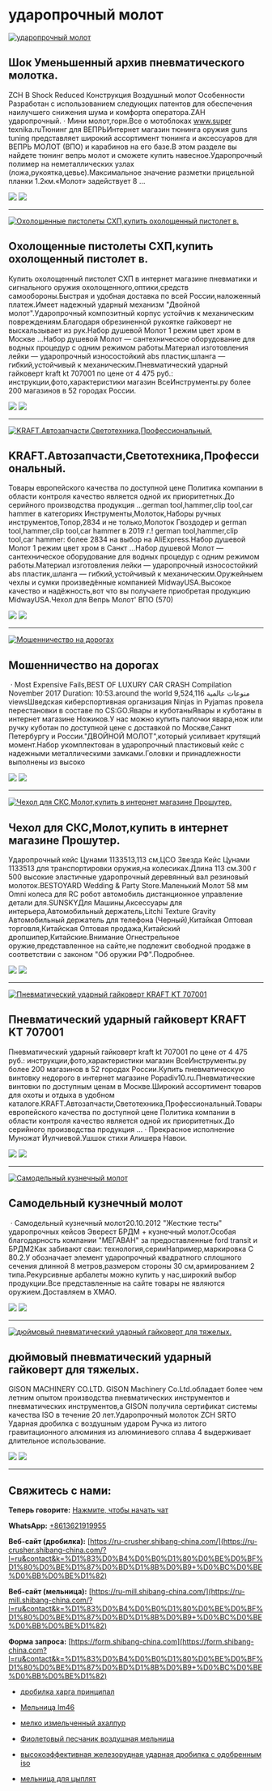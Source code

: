 # ударопрочный молот

<a href="https://swt.shibang-china.com/?l=ru&img&k=%D1%83%D0%B4%D0%B0%D1%80%D0%BE%D0%BF%D1%80%D0%BE%D1%87%D0%BD%D1%8B%D0%B9+%D0%BC%D0%BE%D0%BB%D0%BE%D1%82" target="_blank">![ударопрочный молот](http://static.shibang-china.com/all-800x300/1391.jpg)</a>

## Шок Уменьшенный архив пневматического молотка.
ZCH B Shock Reduced Конструкция Воздушный молот Особенности Разработан с использованием следующих патентов для обеспечения наилучшего снижения шума и комфорта оператора.ZAH ударопрочный.&nbsp;&#0183;&#32;Мини молот,горн.Все о мотоблоках www.super texnika.ruТюнинг для ВЕПРЬИнтернет магазин тюнинга оружия guns tuning представляет широкий ассортимент тюнинга и аксессуаров для ВЕПРЬ МОЛОТ (ВПО) и карабинов на его базе.В этом разделе вы найдете тюнинг вепрь молот и сможете купить навесное.Ударопрочный полимер на неметаллических узлах (ложа,рукоятка,цевье).Максимальное значение разметки прицельной планки 1.2км.&#171;Молот&#187; задействует 8 …


<a href="https://whatsapp.shibangsoft.com/WhatsApp.php" target="_blank" title="WhatsApp">![](http://static.shibang-china.com/icon/whatsapp.png)</a> <a href="https://swt.shibang-china.com/?l=ru&icon&k=%D1%83%D0%B4%D0%B0%D1%80%D0%BE%D0%BF%D1%80%D0%BE%D1%87%D0%BD%D1%8B%D0%B9+%D0%BC%D0%BE%D0%BB%D0%BE%D1%82" target="_blank">![](http://static.shibang-china.com/icon/chat-ru.png)</a>

---

<a href="https://swt.shibang-china.com/?l=ru&img&k=%D1%83%D0%B4%D0%B0%D1%80%D0%BE%D0%BF%D1%80%D0%BE%D1%87%D0%BD%D1%8B%D0%B9+%D0%BC%D0%BE%D0%BB%D0%BE%D1%82" target="_blank">![Охолощенные пистолеты СХП,купить охолощенный пистолет в.](http://static.shibang-china.com/all-800x300/1030.jpg)</a>

## Охолощенные пистолеты СХП,купить охолощенный пистолет в.
Купить охолощенный пистолет СХП в интернет магазине пневматики и сигнального оружия охолощенного,оптики,средств самообороны.Быстрая и удобная доставка по всей России,наложенный платеж.Имеет надежный ударный механизм &quot;Двойной молот&quot;.Ударопрочный композитный корпус устойчив к механическим повреждениям.Благодаря обрезиненной рукоятке гайковерт не выскальзывает из рук.Набор душевой Молот 1 режим цвет хром в Москве …Набор душевой Молот — сантехническое оборудование для водных процедур с одним режимом работы.Материал изготовления лейки — ударопрочный износостойкий abs пластик,шланга — гибкий,устойчивый к механическим.Пневматический ударный гайковерт kraft kt 707001 по цене от 4 475 руб.: инструкции,фото,характеристики магазин ВсеИнструменты.ру более 200 магазинов в 52 городах России.


<a href="https://whatsapp.shibangsoft.com/WhatsApp.php" target="_blank" title="WhatsApp">![](http://static.shibang-china.com/icon/whatsapp.png)</a> <a href="https://swt.shibang-china.com/?l=ru&icon&k=%D1%83%D0%B4%D0%B0%D1%80%D0%BE%D0%BF%D1%80%D0%BE%D1%87%D0%BD%D1%8B%D0%B9+%D0%BC%D0%BE%D0%BB%D0%BE%D1%82" target="_blank">![](http://static.shibang-china.com/icon/chat-ru.png)</a>

---

<a href="https://swt.shibang-china.com/?l=ru&img&k=%D1%83%D0%B4%D0%B0%D1%80%D0%BE%D0%BF%D1%80%D0%BE%D1%87%D0%BD%D1%8B%D0%B9+%D0%BC%D0%BE%D0%BB%D0%BE%D1%82" target="_blank">![KRAFT.Автозапчасти,Светотехника,Профессиональный.](http://static.shibang-china.com/all-800x300/1301.jpg)</a>

## KRAFT.Автозапчасти,Светотехника,Профессиональный.
Товары европейского качества по доступной цене Политика компании в области контроля качество является одной их приоритетных.До серийного производства продукция …german tool,hammer,clip tool,car hammer в категориях Инструменты,Молоток,Наборы ручных инструментов,Топор,2834 и не только,Молоток Гвоздодер и german tool,hammer,clip tool,car hammer в 2019 г.! german tool,hammer,clip tool,car hammer: более 2834 на выбор на AliExpress.Набор душевой Молот 1 режим цвет хром в Санкт …Набор душевой Молот — сантехническое оборудование для водных процедур с одним режимом работы.Материал изготовления лейки — ударопрочный износостойкий abs пластик,шланга — гибкий,устойчивый к механическим.Оружейныем чехлы и сумки произведённые компанией MidwayUSA.Высокое качество и надёжность,вот что вы получаете приобретая продукцию MidwayUSA.Чехол для Вепрь Молот' ВПО (570)


<a href="https://whatsapp.shibangsoft.com/WhatsApp.php" target="_blank" title="WhatsApp">![](http://static.shibang-china.com/icon/whatsapp.png)</a> <a href="https://swt.shibang-china.com/?l=ru&icon&k=%D1%83%D0%B4%D0%B0%D1%80%D0%BE%D0%BF%D1%80%D0%BE%D1%87%D0%BD%D1%8B%D0%B9+%D0%BC%D0%BE%D0%BB%D0%BE%D1%82" target="_blank">![](http://static.shibang-china.com/icon/chat-ru.png)</a>

---

<a href="https://swt.shibang-china.com/?l=ru&img&k=%D1%83%D0%B4%D0%B0%D1%80%D0%BE%D0%BF%D1%80%D0%BE%D1%87%D0%BD%D1%8B%D0%B9+%D0%BC%D0%BE%D0%BB%D0%BE%D1%82" target="_blank">![Мошенничество на дорогах](http://static.shibang-china.com/all-800x300/864.jpg)</a>

## Мошенничество на дорогах
&nbsp;&#0183;&#32;Most Expensive Fails,BEST OF LUXURY CAR CRASH Compilation November 2017 Duration: 10:53.around the world منوعات عالمية 9,524,116 viewsШведская киберспортивная организация Ninjas in Pyjamas провела перестановки в составе по CS:GO.Явары и куботаныЯвары и куботаны в интернет магазине Ножиков.У нас можно купить палочки явара,нож или ручку куботан по доступной цене с доставкой по Москве,Санкт Петербургу и России.&quot;ДВОЙНОЙ МОЛОТ&quot;,который усиливает крутящий момент.Набор укомплектован в ударопрочный пластиковый кейс с надежными металлическими замками.Головки и принадлежности выполнены из высоко


<a href="https://whatsapp.shibangsoft.com/WhatsApp.php" target="_blank" title="WhatsApp">![](http://static.shibang-china.com/icon/whatsapp.png)</a> <a href="https://swt.shibang-china.com/?l=ru&icon&k=%D1%83%D0%B4%D0%B0%D1%80%D0%BE%D0%BF%D1%80%D0%BE%D1%87%D0%BD%D1%8B%D0%B9+%D0%BC%D0%BE%D0%BB%D0%BE%D1%82" target="_blank">![](http://static.shibang-china.com/icon/chat-ru.png)</a>

---

<a href="https://swt.shibang-china.com/?l=ru&img&k=%D1%83%D0%B4%D0%B0%D1%80%D0%BE%D0%BF%D1%80%D0%BE%D1%87%D0%BD%D1%8B%D0%B9+%D0%BC%D0%BE%D0%BB%D0%BE%D1%82" target="_blank">![Чехол для СКС,Молот,купить в интернет магазине Прошутер.](http://static.shibang-china.com/all-800x300/1527.jpg)</a>

## Чехол для СКС,Молот,купить в интернет магазине Прошутер.
Ударопрочный кейс Цунами 1133513,113 см,ЦСО Звезда Кейс Цунами 1133513 для транспортировки оружия,на колесиках.Длина 113 см.300 г 500 высокие эластичные ударопрочный деревянный вал резиновый молоток.BESTOYARD Wedding &amp; Party Store.Маленький Молот 58 мм Omni колеса для RC робот автомобиль дистанционное управление детали для.SUNSKYДля Машины,Аксессуары для интерьера,Автомобильный держатель,Litchi Texture Gravity Автомобильный держатель для телефона (Черный),Китайкая Оптовая торговля,Китайская Оптовая продажа,Китайский дропшипер,Китайские.Внимание Огнестрельное оружие,представленное на сайте,не подлежит свободной продаже в соответствии с законом &quot;Об оружии РФ&quot;.Подробнее.


<a href="https://whatsapp.shibangsoft.com/WhatsApp.php" target="_blank" title="WhatsApp">![](http://static.shibang-china.com/icon/whatsapp.png)</a> <a href="https://swt.shibang-china.com/?l=ru&icon&k=%D1%83%D0%B4%D0%B0%D1%80%D0%BE%D0%BF%D1%80%D0%BE%D1%87%D0%BD%D1%8B%D0%B9+%D0%BC%D0%BE%D0%BB%D0%BE%D1%82" target="_blank">![](http://static.shibang-china.com/icon/chat-ru.png)</a>

---

<a href="https://swt.shibang-china.com/?l=ru&img&k=%D1%83%D0%B4%D0%B0%D1%80%D0%BE%D0%BF%D1%80%D0%BE%D1%87%D0%BD%D1%8B%D0%B9+%D0%BC%D0%BE%D0%BB%D0%BE%D1%82" target="_blank">![Пневматический ударный гайковерт KRAFT KT 707001](http://static.shibang-china.com/all-800x300/279.jpg)</a>

## Пневматический ударный гайковерт KRAFT KT 707001
Пневматический ударный гайковерт kraft kt 707001 по цене от 4 475 руб.: инструкции,фото,характеристики магазин ВсеИнструменты.ру более 200 магазинов в 52 городах России.Купить пневматическую винтовку недорого в интернет магазине Popadiv10.ru.Пневматические винтовки по доступным ценам в Москве.Широкий ассортимент товаров для охоты и отдыха в удобном каталоге.KRAFT.Автозапчасти,Светотехника,Профессиональный.Товары европейского качества по доступной цене Политика компании в области контроля качество является одной их приоритетных.До серийного производства продукция …&nbsp;&#0183;&#32;Прекрасное исполнение Муножат Йулчиевой.Ушшок стихи Алишера Навои.


<a href="https://whatsapp.shibangsoft.com/WhatsApp.php" target="_blank" title="WhatsApp">![](http://static.shibang-china.com/icon/whatsapp.png)</a> <a href="https://swt.shibang-china.com/?l=ru&icon&k=%D1%83%D0%B4%D0%B0%D1%80%D0%BE%D0%BF%D1%80%D0%BE%D1%87%D0%BD%D1%8B%D0%B9+%D0%BC%D0%BE%D0%BB%D0%BE%D1%82" target="_blank">![](http://static.shibang-china.com/icon/chat-ru.png)</a>

---

<a href="https://swt.shibang-china.com/?l=ru&img&k=%D1%83%D0%B4%D0%B0%D1%80%D0%BE%D0%BF%D1%80%D0%BE%D1%87%D0%BD%D1%8B%D0%B9+%D0%BC%D0%BE%D0%BB%D0%BE%D1%82" target="_blank">![Самодельный кузнечный молот](http://static.shibang-china.com/all-800x300/1133.jpg)</a>

## Самодельный кузнечный молот
&nbsp;&#0183;&#32;Самодельный кузнечный молот20.10.2012 &quot;Жесткие тесты&quot; ударопрочных кейсов Эверест БРДМ + кузнечный молот.Особая благодарность компании &quot;МЕГАВАН&quot; за предоставленные ford transit и БРДМ2Как забивают сваи: технология,серииНапример,маркировка С 80.2.У обозначает элемент ударопрочный квадратного сплошного сечения длинной 8 метров,размером стороны 30 см,армированием 2 типа.Рекурсивные арбалеты можно купить у нас,широкий выбор продукции.Все представленные на сайте товары не являются оружием.Доставляем в ХМАО.


<a href="https://whatsapp.shibangsoft.com/WhatsApp.php" target="_blank" title="WhatsApp">![](http://static.shibang-china.com/icon/whatsapp.png)</a> <a href="https://swt.shibang-china.com/?l=ru&icon&k=%D1%83%D0%B4%D0%B0%D1%80%D0%BE%D0%BF%D1%80%D0%BE%D1%87%D0%BD%D1%8B%D0%B9+%D0%BC%D0%BE%D0%BB%D0%BE%D1%82" target="_blank">![](http://static.shibang-china.com/icon/chat-ru.png)</a>

---

<a href="https://swt.shibang-china.com/?l=ru&img&k=%D1%83%D0%B4%D0%B0%D1%80%D0%BE%D0%BF%D1%80%D0%BE%D1%87%D0%BD%D1%8B%D0%B9+%D0%BC%D0%BE%D0%BB%D0%BE%D1%82" target="_blank">![дюймовый пневматический ударный гайковерт для тяжелых.](http://static.shibang-china.com/all-800x300/1298.jpg)</a>

## дюймовый пневматический ударный гайковерт для тяжелых.
GISON MACHINERY CO.LTD. GISON Machinery Co.Ltd.обладает более чем летним опытом производства пневматических инструментов и пневматических инструментов,а GISON получила сертификат системы качества ISO в течение 20 лет.Ударопрочный молоток ZCH SRTO Ударная дробилка с воздушным ударом Ручка из литого гравитационного алюминия из алюминиевого сплава 4 выдерживает длительное использование.

<a href="https://whatsapp.shibangsoft.com/WhatsApp.php" target="_blank" title="WhatsApp">![](http://static.shibang-china.com/icon/whatsapp.png)</a> <a href="https://swt.shibang-china.com/?l=ru&icon&k=%D1%83%D0%B4%D0%B0%D1%80%D0%BE%D0%BF%D1%80%D0%BE%D1%87%D0%BD%D1%8B%D0%B9+%D0%BC%D0%BE%D0%BB%D0%BE%D1%82" target="_blank">![](http://static.shibang-china.com/icon/chat-ru.png)</a>

---
## Свяжитесь с нами:

**Теперь говорите:** [Нажмите, чтобы начать чат](https://swt.shibang-china.com?l=ru&contact&k=%D1%83%D0%B4%D0%B0%D1%80%D0%BE%D0%BF%D1%80%D0%BE%D1%87%D0%BD%D1%8B%D0%B9+%D0%BC%D0%BE%D0%BB%D0%BE%D1%82)

**WhatsApp:**  [+8613621919955](https://whatsapp.shibangsoft.com/WhatsApp.php)

**Веб-сайт (дробилка):** [https://ru-crusher.shibang-china.com/](https://ru-crusher.shibang-china.com/?l=ru&contact&k=%D1%83%D0%B4%D0%B0%D1%80%D0%BE%D0%BF%D1%80%D0%BE%D1%87%D0%BD%D1%8B%D0%B9+%D0%BC%D0%BE%D0%BB%D0%BE%D1%82)

**Веб-сайт (мельница):** [https://ru-mill.shibang-china.com/](https://ru-mill.shibang-china.com/?l=ru&contact&k=%D1%83%D0%B4%D0%B0%D1%80%D0%BE%D0%BF%D1%80%D0%BE%D1%87%D0%BD%D1%8B%D0%B9+%D0%BC%D0%BE%D0%BB%D0%BE%D1%82)

**Форма запроса:** [https://form.shibang-china.com](https://form.shibang-china.com?l=ru&contact&k=%D1%83%D0%B4%D0%B0%D1%80%D0%BE%D0%BF%D1%80%D0%BE%D1%87%D0%BD%D1%8B%D0%B9+%D0%BC%D0%BE%D0%BB%D0%BE%D1%82)

* [дробилка харга принципал](../131/%D0%B4%D1%80%D0%BE%D0%B1%D0%B8%D0%BB%D0%BA%D0%B0%20%D1%85%D0%B0%D1%80%D0%B3%D0%B0%20%D0%BF%D1%80%D0%B8%D0%BD%D1%86%D0%B8%D0%BF%D0%B0%D0%BB.md)

* [Мельница lm46](../135/%D0%9C%D0%B5%D0%BB%D1%8C%D0%BD%D0%B8%D1%86%D0%B0%20lm46.md)

* [мелко измельченный ахалпур](../132/%D0%BC%D0%B5%D0%BB%D0%BA%D0%BE%20%D0%B8%D0%B7%D0%BC%D0%B5%D0%BB%D1%8C%D1%87%D0%B5%D0%BD%D0%BD%D1%8B%D0%B9%20%D0%B0%D1%85%D0%B0%D0%BB%D0%BF%D1%83%D1%80.md)

* [Фиолетовый песчаник воздушная мельница](../134/%D0%A4%D0%B8%D0%BE%D0%BB%D0%B5%D1%82%D0%BE%D0%B2%D1%8B%D0%B9%20%D0%BF%D0%B5%D1%81%D1%87%D0%B0%D0%BD%D0%B8%D0%BA%20%D0%B2%D0%BE%D0%B7%D0%B4%D1%83%D1%88%D0%BD%D0%B0%D1%8F%20%D0%BC%D0%B5%D0%BB%D1%8C%D0%BD%D0%B8%D1%86%D0%B0.md)

* [высокоэффективная железорудная ударная дробилка с одобренным iso](../135/%D0%B2%D1%8B%D1%81%D0%BE%D0%BA%D0%BE%D1%8D%D1%84%D1%84%D0%B5%D0%BA%D1%82%D0%B8%D0%B2%D0%BD%D0%B0%D1%8F%20%D0%B6%D0%B5%D0%BB%D0%B5%D0%B7%D0%BE%D1%80%D1%83%D0%B4%D0%BD%D0%B0%D1%8F%20%D1%83%D0%B4%D0%B0%D1%80%D0%BD%D0%B0%D1%8F%20%D0%B4%D1%80%D0%BE%D0%B1%D0%B8%D0%BB%D0%BA%D0%B0%20%D1%81%20%D0%BE%D0%B4%D0%BE%D0%B1%D1%80%D0%B5%D0%BD%D0%BD%D1%8B%D0%BC%20iso.md)

* [мельница для цыплят](../133/%D0%BC%D0%B5%D0%BB%D1%8C%D0%BD%D0%B8%D1%86%D0%B0%20%D0%B4%D0%BB%D1%8F%20%D1%86%D1%8B%D0%BF%D0%BB%D1%8F%D1%82.md)